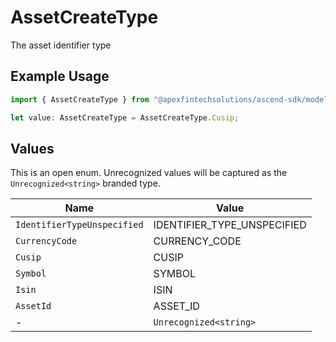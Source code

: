 # AssetCreateType

The asset identifier type

## Example Usage

```typescript
import { AssetCreateType } from "@apexfintechsolutions/ascend-sdk/models/components";

let value: AssetCreateType = AssetCreateType.Cusip;
```

## Values

This is an open enum. Unrecognized values will be captured as the `Unrecognized<string>` branded type.

| Name                        | Value                       |
| --------------------------- | --------------------------- |
| `IdentifierTypeUnspecified` | IDENTIFIER_TYPE_UNSPECIFIED |
| `CurrencyCode`              | CURRENCY_CODE               |
| `Cusip`                     | CUSIP                       |
| `Symbol`                    | SYMBOL                      |
| `Isin`                      | ISIN                        |
| `AssetId`                   | ASSET_ID                    |
| -                           | `Unrecognized<string>`      |